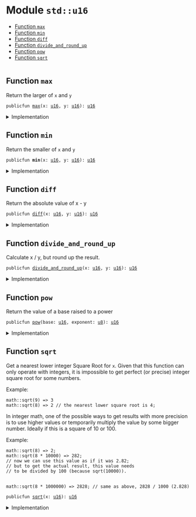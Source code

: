 
<a name="std_u16"></a>

# Module `std::u16`



-  [Function `max`](#std_u16_max)
-  [Function `min`](#std_u16_min)
-  [Function `diff`](#std_u16_diff)
-  [Function `divide_and_round_up`](#std_u16_divide_and_round_up)
-  [Function `pow`](#std_u16_pow)
-  [Function `sqrt`](#std_u16_sqrt)


<pre><code></code></pre>



<a name="std_u16_max"></a>

## Function `max`

Return the larger of <code>x</code> and <code>y</code>


<pre><code>publicfun <a href="u16.md#std_u16_max">max</a>(x: <a href="u16.md#std_u16">u16</a>, y: <a href="u16.md#std_u16">u16</a>): <a href="u16.md#std_u16">u16</a>
</code></pre>



<details>
<summary>Implementation</summary>


<pre><code><b>public</b> <b>fun</b> <a href="u16.md#std_u16_max">max</a>(x: <a href="u16.md#std_u16">u16</a>, y: <a href="u16.md#std_u16">u16</a>): <a href="u16.md#std_u16">u16</a> {
    std::macros::num_max!(x, y)
}
</code></pre>



</details>

<a name="std_u16_min"></a>

## Function `min`

Return the smaller of <code>x</code> and <code>y</code>


<pre><code>publicfun <b>min</b>(x: <a href="u16.md#std_u16">u16</a>, y: <a href="u16.md#std_u16">u16</a>): <a href="u16.md#std_u16">u16</a>
</code></pre>



<details>
<summary>Implementation</summary>


<pre><code><b>public</b> <b>fun</b> <b>min</b>(x: <a href="u16.md#std_u16">u16</a>, y: <a href="u16.md#std_u16">u16</a>): <a href="u16.md#std_u16">u16</a> {
    std::macros::num_min!(x, y)
}
</code></pre>



</details>

<a name="std_u16_diff"></a>

## Function `diff`

Return the absolute value of x - y


<pre><code>publicfun <a href="u16.md#std_u16_diff">diff</a>(x: <a href="u16.md#std_u16">u16</a>, y: <a href="u16.md#std_u16">u16</a>): <a href="u16.md#std_u16">u16</a>
</code></pre>



<details>
<summary>Implementation</summary>


<pre><code><b>public</b> <b>fun</b> <a href="u16.md#std_u16_diff">diff</a>(x: <a href="u16.md#std_u16">u16</a>, y: <a href="u16.md#std_u16">u16</a>): <a href="u16.md#std_u16">u16</a> {
    std::macros::num_diff!(x, y)
}
</code></pre>



</details>

<a name="std_u16_divide_and_round_up"></a>

## Function `divide_and_round_up`

Calculate x / y, but round up the result.


<pre><code>publicfun <a href="u16.md#std_u16_divide_and_round_up">divide_and_round_up</a>(x: <a href="u16.md#std_u16">u16</a>, y: <a href="u16.md#std_u16">u16</a>): <a href="u16.md#std_u16">u16</a>
</code></pre>



<details>
<summary>Implementation</summary>


<pre><code><b>public</b> <b>fun</b> <a href="u16.md#std_u16_divide_and_round_up">divide_and_round_up</a>(x: <a href="u16.md#std_u16">u16</a>, y: <a href="u16.md#std_u16">u16</a>): <a href="u16.md#std_u16">u16</a> {
    std::macros::num_divide_and_round_up!(x, y)
}
</code></pre>



</details>

<a name="std_u16_pow"></a>

## Function `pow`

Return the value of a base raised to a power


<pre><code>publicfun <a href="u16.md#std_u16_pow">pow</a>(base: <a href="u16.md#std_u16">u16</a>, exponent: <a href="u8.md#std_u8">u8</a>): <a href="u16.md#std_u16">u16</a>
</code></pre>



<details>
<summary>Implementation</summary>


<pre><code><b>public</b> <b>fun</b> <a href="u16.md#std_u16_pow">pow</a>(base: <a href="u16.md#std_u16">u16</a>, exponent: <a href="u8.md#std_u8">u8</a>): <a href="u16.md#std_u16">u16</a> {
    std::macros::num_pow!(base, exponent)
}
</code></pre>



</details>

<a name="std_u16_sqrt"></a>

## Function `sqrt`

Get a nearest lower integer Square Root for <code>x</code>. Given that this
function can only operate with integers, it is impossible
to get perfect (or precise) integer square root for some numbers.

Example:
```
math::sqrt(9) => 3
math::sqrt(8) => 2 // the nearest lower square root is 4;
```

In integer math, one of the possible ways to get results with more
precision is to use higher values or temporarily multiply the
value by some bigger number. Ideally if this is a square of 10 or 100.

Example:
```
math::sqrt(8) => 2;
math::sqrt(8 * 10000) => 282;
// now we can use this value as if it was 2.82;
// but to get the actual result, this value needs
// to be divided by 100 (because sqrt(10000)).


math::sqrt(8 * 1000000) => 2828; // same as above, 2828 / 1000 (2.828)
```


<pre><code>publicfun <a href="u16.md#std_u16_sqrt">sqrt</a>(x: <a href="u16.md#std_u16">u16</a>): <a href="u16.md#std_u16">u16</a>
</code></pre>



<details>
<summary>Implementation</summary>


<pre><code><b>public</b> <b>fun</b> <a href="u16.md#std_u16_sqrt">sqrt</a>(x: <a href="u16.md#std_u16">u16</a>): <a href="u16.md#std_u16">u16</a> {
    std::macros::num_sqrt!&lt;<a href="u16.md#std_u16">u16</a>, <a href="u32.md#std_u32">u32</a>&gt;(x, 16)
}
</code></pre>



</details>


[//]: # ("File containing references which can be used from documentation")

